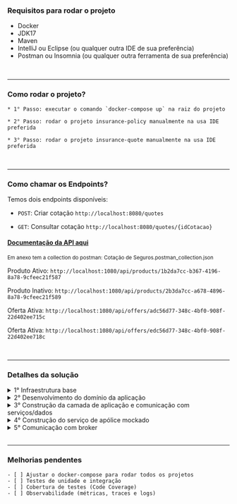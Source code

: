 ### Requisitos para rodar o projeto

* Docker
* JDK17
* Maven
* IntelliJ ou Eclipse (ou qualquer outra IDE de sua preferência)
* Postman ou Insomnia (ou qualquer outra ferramenta de sua preferência)

<br>

***

### Como rodar o projeto?

    * 1° Passo: executar o comando `docker-compose up` na raiz do projeto

    * 2° Passo: rodar o projeto insurance-policy manualmente na usa IDE preferida

    * 3° Passo: rodar o projeto insurance-quote manualmente na usa IDE preferida

<br>

***

### Como chamar os Endpoints?

Temos dois endpoints disponíveis:

- `POST`: Criar cotação `http://localhost:8080/quotes`

- `GET`: Consultar cotação `http://localhost:8080/quotes/{idCotacao}`

#### [Documentação da API aqui](https://documenter.getpostman.com/view/33003809/2sAXjKaCvX)

<small>Em anexo tem a collection do postman: Cotação de Seguros.postman_collection.json</small>

Produto Ativo: `http://localhost:1080/api/products/1b2da7cc-b367-4196-8a78-9cfeec21f587`

Produto Inativo: `http://localhost:1080/api/products/2b3da7cc-a678-4896-8a78-9cfeec21f589`

Oferta Ativa: `http://localhost:1080/api/offers/adc56d77-348c-4bf0-908f-22d402ee715c`

Oferta Ativa: `http://localhost:1080/api/offers/edc56d77-348c-4bf0-908f-22d402ee718c`

<br>

***

### Detalhes da solução

<details>
    <summary>1° Infraestrutura base</summary> <br>
    <p>O projeto começou com a construção da infra base, seguindo a seguinte ordem:</p>
    <ul>
        <li>Serviço de catálogo com MockServer</li>
        <li>Banco de Dados MongoDB</li>
        <li>Kafka</li>
    </ul>
</details>
<details>
    <summary>2° Desenvolvimento do domínio da aplicação</summary> <br>
    <p>Na segunda parte, foquei no desenvolvimento do domínio da aplicação usando DDD para alinhar a lógica do negócio
        com a estrutura do sistema, isolando as regras do domínio das demais partes do sistema.</p>
</details>
<details>
    <summary>3° Construção da camada de aplicação e comunicação com serviços/dados</summary> <br>
    <p>Nessa etapa, comecei a permitir a interação com o domínio através da camada de aplicação/api, construindo os
        controllers para acessar o domínio e, em seguida, implementei as classes de interação com o serviço de catálogo
        e de persistência.</p>
</details>
<details>
    <summary>4° Construção do serviço de apólice mockado</summary> <br>
    <p>Aqui, construí um serviço simples para receber o ID da cotação e, com isso, gerar um ID aleatório para enviar ao
        serviço de cotação via broker.</p>
</details>
<details>
    <summary>5° Comunicação com broker</summary> <br>
    <p>Por fim, foquei na comunicação com o broker, enviando a cotação realizada com sucesso e ouvindo o retorno com o
        ID da apólice.</p>
</details>

<br>

***

### Melhorias pendentes
    - [ ] Ajustar o docker-compose para rodar todos os projetos
    - [ ] Testes de unidade e integração
    - [ ] Cobertura de testes (Code Coverage)
    - [ ] Observabilidade (métricas, traces e logs)
